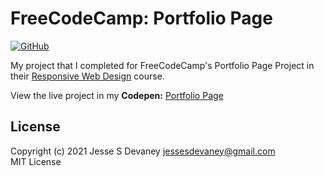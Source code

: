 # FreeCodeCamp: Portfolio Page

[![GitHub](https://img.shields.io/github/license/jessesdevaney/freecodecamp-portfolio-page?style=flat-square)](https://github.com/JesseSDevaney/freecodecamp-portfolio-page/blob/main/LICENSE)

My project that I completed for FreeCodeCamp's Portfolio Page Project in their [Responsive Web Design](https://www.freecodecamp.org/learn/responsive-web-design/) course.

View the live project in my **Codepen:** [Portfolio Page](https://codepen.io/jessesdevaney/pen/QWdWEzE)

## License

Copyright (c) 2021 Jesse S Devaney <jessesdevaney@gmail.com>  
MIT License
